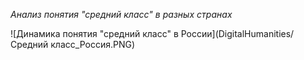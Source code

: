 *Анализ понятия "средний класс" в разных странах*

![Динамика понятия "средний класс" в России](DigitalHumanities/Средний класс_Россия.PNG)
      
